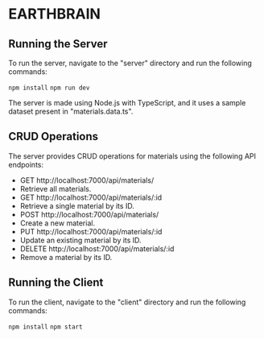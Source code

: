 # **EARTHBRAIN**



## Running the Server

To run the server, navigate to the "server" directory and run the following commands:

`npm install`
`npm run dev`

The server is made using Node.js with TypeScript, and it uses a sample dataset present in "materials.data.ts".

## CRUD Operations

The server provides CRUD operations for materials using the following API endpoints:

* GET http://localhost:7000/api/materials/
* Retrieve all materials.
* GET http://localhost:7000/api/materials/:id
* Retrieve a single material by its ID.
* POST http://localhost:7000/api/materials/
* Create a new material.
* PUT http://localhost:7000/api/materials/:id
* Update an existing material by its ID.
* DELETE http://localhost:7000/api/materials/:id
* Remove a material by its ID.



## Running the Client

To run the client, navigate to the "client" directory and run the following commands:

`npm install`
`npm start`